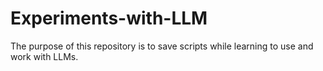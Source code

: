 # Experiments-with-LLM
The purpose of this repository is to save scripts while learning to use and work with LLMs.
